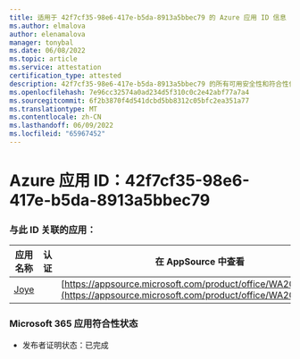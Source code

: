 ```yaml
---
title: 适用于 42f7cf35-98e6-417e-b5da-8913a5bbec79 的 Azure 应用 ID 信息
ms.author: elmalova
author: elenamalova
manager: tonybal
ms.date: 06/08/2022
ms.topic: article
ms.service: attestation
certification_type: attested
description: 42f7cf35-98e6-417e-b5da-8913a5bbec79 的所有可用安全性和符合性信息。
ms.openlocfilehash: 7e96cc32574a0ad234d5f310c0c2e42abf77a7a4
ms.sourcegitcommit: 6f2b3870f4d541dcbd5bb8312c05bfc2ea351a77
ms.translationtype: MT
ms.contentlocale: zh-CN
ms.lasthandoff: 06/09/2022
ms.locfileid: "65967452"
---
```

# <a name="azure-app-id-42f7cf35-98e6-417e-b5da-8913a5bbec79"></a>Azure 应用 ID：42f7cf35-98e6-417e-b5da-8913a5bbec79


### <a name="apps-associated-with-this-id"></a>与此 ID 关联的应用：
| **应用名称** | **认证** | **在 AppSource 中查看** |
|--------------|---------------|-----------------------|
| [Joye](../forward/WA200003413.md) |  | [https://appsource.microsoft.com/product/office/WA200003413](https://appsource.microsoft.com/product/office/WA200003413) |

### <a name="microsoft-365-app-compliance-status"></a>Microsoft 365 应用符合性状态
- 发布者证明状态：已完成
